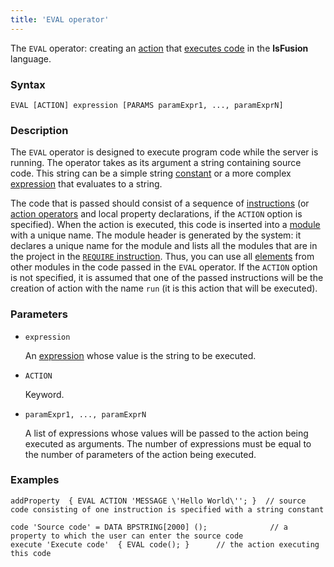 ```yaml
---
title: 'EVAL operator'
---
```


The `EVAL` operator: creating an [action](Actions.md) that [executes code](Eval_EVAL_.md) in the **lsFusion** language.

### Syntax

    EVAL [ACTION] expression [PARAMS paramExpr1, ..., paramExprN]

### Description

The `EVAL` operator is designed to execute program code while the server is running. The operator takes as its argument a string containing source code. This string can be a simple string [constant](Constant.md) or a more complex [expression](Expression.md) that evaluates to a string.

The code that is passed should consist of a sequence of [instructions](Instructions.md) (or [action operators](Оperators.md) and local property declarations, if the `ACTION` option is specified). When the action is executed, this code is inserted into a [module](Modules.md) with a unique name. The module header is generated by the system: it declares a unique name for the module and lists all the modules that are in the project in the [`REQUIRE` instruction](Module_header.md). Thus, you can use all [elements](Element_identification.md) from other modules in the code passed in the `EVAL` operator. If the `ACTION` option is not specified, it is assumed that one of the passed instructions will be the creation of action with the name `run` (it is this action that will be executed).

### Parameters

- `expression`

    An [expression](Expression.md) whose value is the string to be executed.

- `ACTION`

    Keyword.

- `paramExpr1, ..., paramExprN`

    A list of expressions whose values will be passed to the action being executed as arguments. The number of expressions must be equal to the number of parameters of the action being executed.

### Examples

```lsf
addProperty  { EVAL ACTION 'MESSAGE \'Hello World\''; }  // source code consisting of one instruction is specified with a string constant

code 'Source code' = DATA BPSTRING[2000] ();              // a property to which the user can enter the source code
execute 'Execute code'  { EVAL code(); }      // the action executing this code
```
